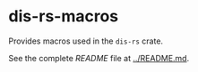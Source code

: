 # dis-rs-macros

Provides macros used in the `dis-rs` crate.

See the complete *README* file at [../README.md](../README.md).
